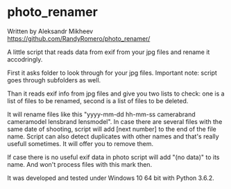 # photo_renamer
Written by Aleksandr Mikheev
https://github.com/RandyRomero/photo_renamer/

A little script that reads data from exif from your jpg files and rename it accodringly. 

First it asks folder to look through for your jpg files. Important note: script goes through subfolders as well. 

Than it reads exif info from jpg files and give you two lists to check: one is a list of files to be renamed, second is a list of files to be deleted.

It will rename files like this "yyyy-mm-dd hh-mm-ss camerabrand cameramodel lensbrand lensmodel". 
In case there are several files with the same date of shooting, script will add [next number] to the end of the file name.
Script can also detect duplicates with other names and that's really usefull sometimes. It will offer you to remove them.

If case there is no useful exif data in photo script will add "(no data)" to its name. And won't process files
with this mark then. 


It was developed and tested under Windows 10 64 bit with Python 3.6.2.
